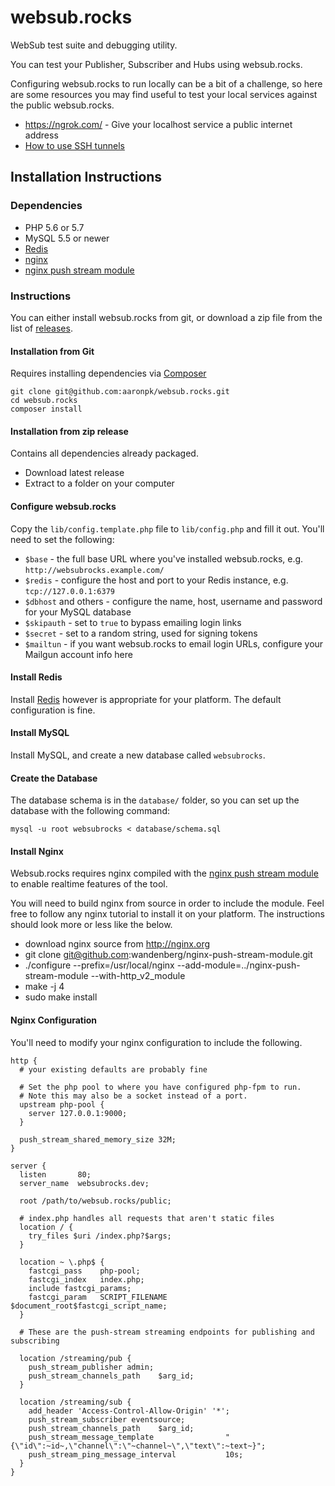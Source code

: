# websub.rocks

WebSub test suite and debugging utility.

You can test your Publisher, Subscriber and Hubs using websub.rocks. 

Configuring websub.rocks to run locally can be a bit of a challenge, so here are some resources you may find useful to test your local services against the public websub.rocks.

* https://ngrok.com/ - Give your localhost service a public internet address
* [How to use SSH tunnels](http://www.augustcouncil.com/~tgibson/tutorial/tunneling_tutorial.html)

## Installation Instructions

### Dependencies

* PHP 5.6 or 5.7
* MySQL 5.5 or newer
* [Redis](https://redis.io)
* [nginx](http://nginx.org)
* [nginx push stream module](https://github.com/wandenberg/nginx-push-stream-module)

### Instructions

You can either install websub.rocks from git, or download a zip file from the list of [releases](https://github.com/aaronpk/websub.rocks/releases).

#### Installation from Git

Requires installing dependencies via [Composer](https://getcomposer.org/)

```
git clone git@github.com:aaronpk/websub.rocks.git
cd websub.rocks
composer install
```

#### Installation from zip release

Contains all dependencies already packaged.

* Download latest release
* Extract to a folder on your computer

#### Configure websub.rocks

Copy the `lib/config.template.php` file to `lib/config.php` and fill it out. You'll need to set the following:

* `$base` - the full base URL where you've installed websub.rocks, e.g. `http://websubrocks.example.com/`
* `$redis` - configure the host and port to your Redis instance, e.g. `tcp://127.0.0.1:6379`
* `$dbhost` and others - configure the name, host, username and password for your MySQL database
* `$skipauth` - set to `true` to bypass emailing login links
* `$secret` - set to a random string, used for signing tokens
* `$mailtun` - if you want websub.rocks to email login URLs, configure your Mailgun account info here

#### Install Redis

Install [Redis](https://redis.io/) however is appropriate for your platform. The default configuration is fine.

#### Install MySQL

Install MySQL, and create a new database called `websubrocks`. 

#### Create the Database

The database schema is in the `database/` folder, so you can set up the database with the following command:

```
mysql -u root websubrocks < database/schema.sql
```

#### Install Nginx

Websub.rocks requires nginx compiled with the [nginx push stream module](https://github.com/wandenberg/nginx-push-stream-module) to enable realtime features of the tool. 

You will need to build nginx from source in order to include the module. Feel free to follow any nginx tutorial to install it on your platform. The instructions should look more or less like the below.

* download nginx source from http://nginx.org
* git clone git@github.com:wandenberg/nginx-push-stream-module.git
* ./configure --prefix=/usr/local/nginx --add-module=../nginx-push-stream-module --with-http_v2_module
* make -j 4
* sudo make install

#### Nginx Configuration

You'll need to modify your nginx configuration to include the following.

```
http {
  # your existing defaults are probably fine

  # Set the php pool to where you have configured php-fpm to run.
  # Note this may also be a socket instead of a port.
  upstream php-pool {
    server 127.0.0.1:9000;
  }

  push_stream_shared_memory_size 32M;
}

server {
  listen       80;
  server_name  websubrocks.dev;

  root /path/to/websub.rocks/public;

  # index.php handles all requests that aren't static files
  location / {
    try_files $uri /index.php?$args;
  }

  location ~ \.php$ {
    fastcgi_pass    php-pool;
    fastcgi_index   index.php;
    include fastcgi_params;
    fastcgi_param   SCRIPT_FILENAME $document_root$fastcgi_script_name;
  }

  # These are the push-stream streaming endpoints for publishing and subscribing

  location /streaming/pub {
    push_stream_publisher admin;
    push_stream_channels_path    $arg_id;
  }

  location /streaming/sub {
    add_header 'Access-Control-Allow-Origin' '*';
    push_stream_subscriber eventsource;
    push_stream_channels_path    $arg_id;
    push_stream_message_template                "{\"id\":~id~,\"channel\":\"~channel~\",\"text\":~text~}";
    push_stream_ping_message_interval           10s;
  }
}
```
